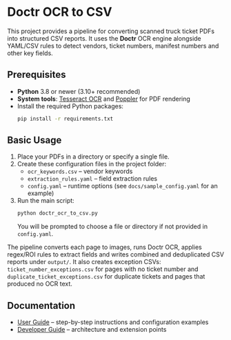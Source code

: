 # Doctr OCR to CSV

This project provides a pipeline for converting scanned truck ticket PDFs into structured CSV reports.
It uses the **Doctr** OCR engine alongside YAML/CSV rules to detect vendors, ticket numbers,
manifest numbers and other key fields.

## Prerequisites
- **Python** 3.8 or newer (3.10+ recommended)
- **System tools**: [Tesseract OCR](https://github.com/tesseract-ocr/tesseract) and [Poppler](http://blog.alivate.com.au/poppler-windows/) for PDF rendering
- Install the required Python packages:
  ```bash
  pip install -r requirements.txt
  ```

## Basic Usage
1. Place your PDFs in a directory or specify a single file.
2. Create these configuration files in the project folder:
   - `ocr_keywords.csv` – vendor keywords
   - `extraction_rules.yaml` – field extraction rules
   - `config.yaml` – runtime options (see `docs/sample_config.yaml` for an example)
3. Run the main script:
   ```bash
   python doctr_ocr_to_csv.py
   ```
   You will be prompted to choose a file or directory if not provided in `config.yaml`.

The pipeline converts each page to images, runs Doctr OCR, applies regex/ROI
rules to extract fields and writes combined and deduplicated CSV reports under
`output/`. It also creates exception CSVs:
`ticket_number_exceptions.csv` for pages with no ticket number and
`duplicate_ticket_exceptions.csv` for duplicate tickets and pages that produced
no OCR text.

## Documentation
- [User Guide](docs/USER_GUIDE.md) – step-by-step instructions and configuration examples
- [Developer Guide](docs/DEVELOPER_GUIDE.md) – architecture and extension points

